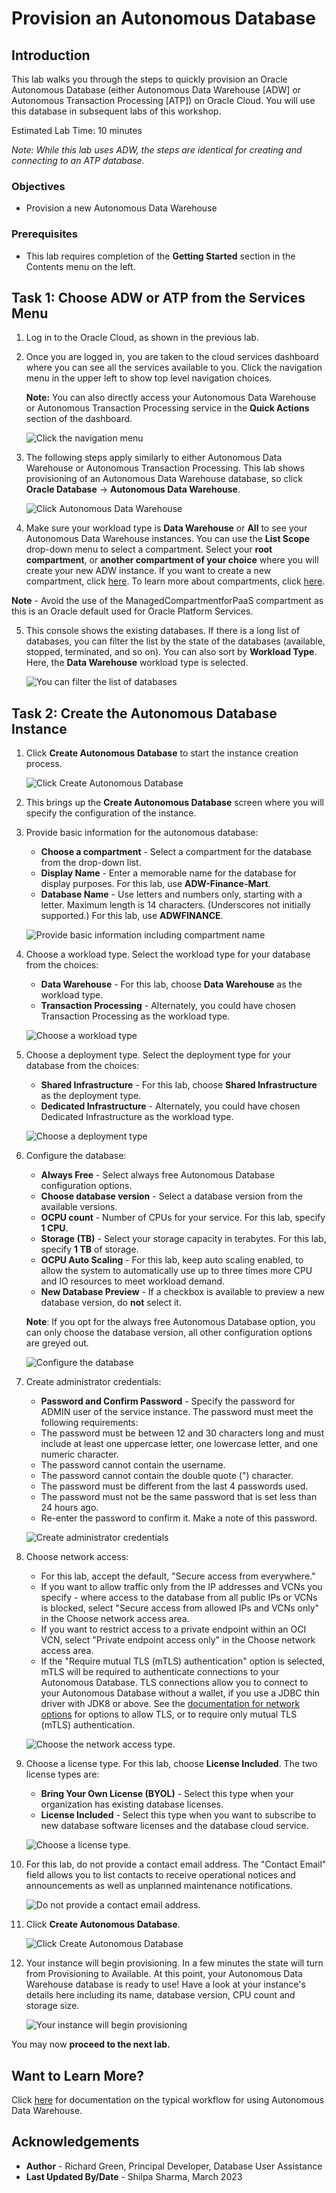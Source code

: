 
<!-- Updated April 12, 2021 -->

# Provision an Autonomous Database


## Introduction

This lab walks you through the steps to quickly provision an Oracle Autonomous Database (either Autonomous Data Warehouse [ADW] or Autonomous Transaction Processing [ATP]) on Oracle Cloud. You will use this database in subsequent labs of this workshop.

Estimated Lab Time: 10 minutes

*Note: While this lab uses ADW, the steps are identical for creating and connecting to an ATP database.*

### Objectives

-   Provision a new Autonomous Data Warehouse

### Prerequisites

-   This lab requires completion of the **Getting Started** section in the Contents menu on the left.  

## Task 1: Choose ADW or ATP from the Services Menu

1. Log in to the Oracle Cloud, as shown in the previous lab.
2. Once you are logged in, you are taken to the cloud services dashboard where you can see all the services available to you. Click the navigation menu in the upper left to show top level navigation choices.

    __Note:__ You can also directly access your Autonomous Data Warehouse or Autonomous Transaction Processing service in the __Quick Actions__ section of the dashboard.

    ![Click the navigation menu](./images/click-the-navigation-menu.png " ")

3. The following steps apply similarly to either Autonomous Data Warehouse or Autonomous Transaction Processing. This lab shows provisioning of an Autonomous Data Warehouse database, so click **Oracle Database** -> **Autonomous Data Warehouse**.

    ![Click Autonomous Data Warehouse](./images/database-adw.png " ")

4. Make sure your workload type is __Data Warehouse__ or __All__ to see your Autonomous Data Warehouse instances. You can use the __List Scope__ drop-down menu to select a compartment. Select your __root compartment__, or __another compartment of your choice__ where you will create your new ADW instance. If you want to create a new compartment, click [here](https://docs.cloud.oracle.com/iaas/Content/Identity/Tasks/managingcompartments.htm#three). To learn more about compartments, click [here](https://docs.cloud.oracle.com/en-us/iaas/Content/GSG/Concepts/settinguptenancy.htm#Setting_Up_Your_Tenancy).

 __Note__ - Avoid the use of the ManagedCompartmentforPaaS compartment as this is an Oracle default used for Oracle Platform Services.

5. This console shows the existing databases. If there is a long list of databases, you can filter the list by the state of the databases (available, stopped, terminated, and so on). You can also sort by __Workload Type__. Here, the __Data Warehouse__ workload type is selected.

    ![You can filter the list of databases](./images/compartment.png " ")

## Task 2: Create the Autonomous Database Instance

1. Click **Create Autonomous Database** to start the instance creation process.

    ![Click Create Autonomous Database](./images/click-create-autonomous-database.png " ")

2.  This brings up the __Create Autonomous Database__ screen where you will specify the configuration of the instance.

3. Provide basic information for the autonomous database:

    - __Choose a compartment__ - Select a compartment for the database from the drop-down list.
    - __Display Name__ - Enter a memorable name for the database for display purposes. For this lab, use __ADW-Finance-Mart__.
    - __Database Name__ - Use letters and numbers only, starting with a letter. Maximum length is 14 characters. (Underscores not initially supported.) For this lab, use __ADWFINANCE__.

    ![Provide basic information including compartment name](./images/compartment-name.png " ")

4. Choose a workload type. Select the workload type for your database from the choices:

    - __Data Warehouse__ - For this lab, choose __Data Warehouse__ as the workload type.
    - __Transaction Processing__ - Alternately, you could have chosen Transaction Processing as the workload type.

    ![Choose a workload type](./images/choose-workload-type.png " ")

5. Choose a deployment type. Select the deployment type for your database from the choices:

    - __Shared Infrastructure__ - For this lab, choose __Shared Infrastructure__ as the deployment type.
    - __Dedicated Infrastructure__ - Alternately, you could have chosen Dedicated Infrastructure as the workload type.

    ![Choose a deployment type](./images/deployment-type.png " ")

6. Configure the database:

    - __Always Free__ - Select always free Autonomous Database configuration options.
    - __Choose database version__ - Select a database version from the available versions.
    - __OCPU count__ - Number of CPUs for your service. For this lab, specify __1 CPU__.
    - __Storage (TB)__ - Select your storage capacity in terabytes. For this lab, specify __1 TB__ of storage.
    - __OCPU Auto Scaling__ - For this lab, keep auto scaling enabled, to allow the system to automatically use up to three times more CPU and IO resources to meet workload demand.
    - __New Database Preview__ - If a checkbox is available to preview a new database version, do __not__ select it.

    **Note**: If you opt for the always free Autonomous Database option, you can only choose the database version, all other configuration options are greyed out.

    ![Configure the database](./images/configure-db.png " ")

7. Create administrator credentials:

    - __Password and Confirm Password__ - Specify the password for ADMIN user of the service instance. The password must meet the following requirements:
    - The password must be between 12 and 30 characters long and must include at least one uppercase letter, one lowercase letter, and one numeric character.
    - The password cannot contain the username.
    - The password cannot contain the double quote (") character.
    - The password must be different from the last 4 passwords used.
    - The password must not be the same password that is set less than 24 hours ago.
    - Re-enter the password to confirm it. Make a note of this password.

    ![Create administrator credentials](./images/create-administrator-credentials.png " ")

8. Choose network access:
    - For this lab, accept the default, "Secure access from everywhere."
    - If you want to allow traffic only from the IP addresses and VCNs you specify - where access to the database from all public IPs or VCNs is blocked, select "Secure access from allowed IPs and VCNs only" in the Choose network access area.
    - If you want to restrict access to a private endpoint within an OCI VCN, select "Private endpoint access only" in the Choose network access area.
    - If the "Require mutual TLS (mTLS) authentication" option is selected, mTLS will be required to authenticate connections to your Autonomous Database. TLS connections allow you to connect to your Autonomous Database without a wallet, if you use a JDBC thin driver with JDK8 or above. See the [documentation for network options](https://docs.oracle.com/en/cloud/paas/autonomous-database/adbsa/support-tls-mtls-authentication.html#GUID-3F3F1FA4-DD7D-4211-A1D3-A74ED35C0AF5) for options to allow TLS, or to require only mutual TLS (mTLS) authentication.

    ![Choose the network access type.](./images/choose-network-access.png " ")

9. Choose a license type. For this lab, choose __License Included__. The two license types are:

    - __Bring Your Own License (BYOL)__ - Select this type when your organization has existing database licenses.
    - __License Included__ - Select this type when you want to subscribe to new database software licenses and the database cloud service.

    ![Choose a license type.](images/choose-license-type.png)

10. For this lab, do not provide a contact email address. The "Contact Email" field allows you to list contacts to receive operational notices and announcements as well as unplanned maintenance notifications.

    ![Do not provide a contact email address.](images/contact-email-field.png)

11. Click __Create Autonomous Database__.

    ![Click Create Autonomous Database](./images/create-database.png " ")

12. Your instance will begin provisioning. In a few minutes the state will turn from Provisioning to Available. At this point, your Autonomous Data Warehouse database is ready to use! Have a look at your instance's details here including its name, database version, CPU count and storage size.

    ![Your instance will begin provisioning](./images/instance-will-begin-provisioning.png " ")

You may now **proceed to the next lab.**

## Want to Learn More?

Click [here](https://docs.oracle.com/en/cloud/paas/autonomous-data-warehouse-cloud/user/autonomous-workflow.html#GUID-5780368D-6D40-475C-8DEB-DBA14BA675C3) for documentation on the typical workflow for using Autonomous Data Warehouse.

## Acknowledgements

- **Author** - Richard Green, Principal Developer, Database User Assistance
- **Last Updated By/Date** - Shilpa Sharma, March 2023
